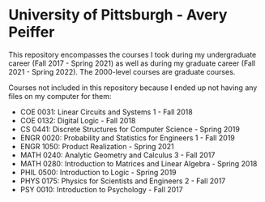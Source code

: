 # University of Pittsburgh - Avery Peiffer

This repository encompasses the courses I took during my undergraduate career (Fall 2017 - Spring 2021) as well as during my graduate career (Fall 2021 - Spring 2022). The 2000-level courses are graduate courses.

Courses not included in this repository because I ended up not having any files on my computer for them:
* COE 0031: Linear Circuits and Systems 1 - Fall 2018
* COE 0132: Digital Logic - Fall 2018
* CS 0441: Discrete Structures for Computer Science - Spring 2019
* ENGR 0020: Probability and Statistics for Engineers 1 - Fall 2019
* ENGR 1050: Product Realization - Spring 2021
* MATH 0240: Analytic Geometry and Calculus 3 - Fall 2017
* MATH 0280: Introduction to Matrices and Linear Algebra - Spring 2018
* PHIL 0500: Introduction to Logic - Spring 2019
* PHYS 0175: Physics for Scientists and Engineers 2 - Fall 2017
* PSY 0010: Introduction to Psychology - Fall 2017
